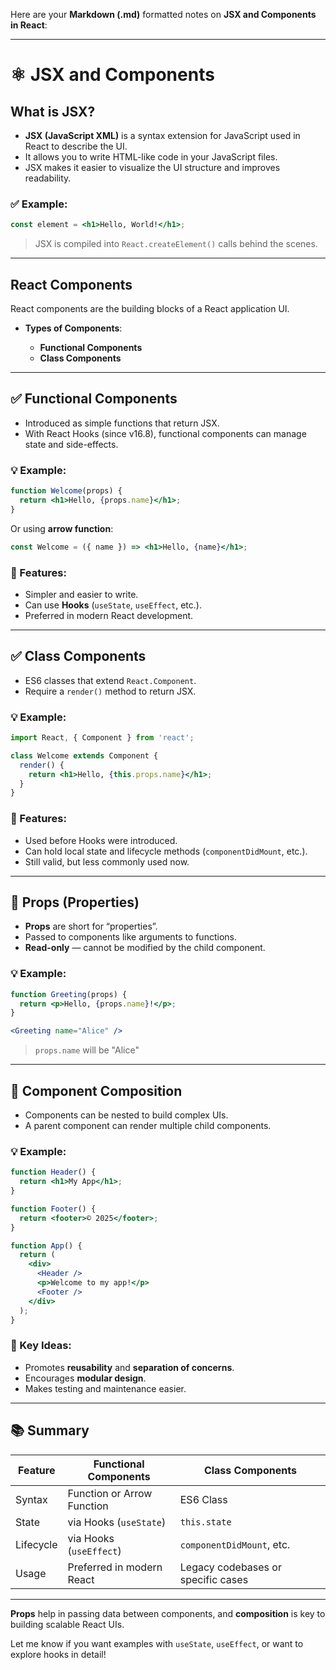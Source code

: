 Here are your **Markdown (.md)** formatted notes on **JSX and Components in React**:

---

# ⚛️ JSX and Components

## **What is JSX?**

* **JSX (JavaScript XML)** is a syntax extension for JavaScript used in React to describe the UI.
* It allows you to write HTML-like code in your JavaScript files.
* JSX makes it easier to visualize the UI structure and improves readability.

### ✅ Example:

```jsx
const element = <h1>Hello, World!</h1>;
```

> JSX is compiled into `React.createElement()` calls behind the scenes.

---

## **React Components**

React components are the building blocks of a React application UI.

* **Types of Components**:

  * **Functional Components**
  * **Class Components**

---

## ✅ Functional Components

* Introduced as simple functions that return JSX.
* With React Hooks (since v16.8), functional components can manage state and side-effects.

### 💡 Example:

```jsx
function Welcome(props) {
  return <h1>Hello, {props.name}</h1>;
}
```

Or using **arrow function**:

```jsx
const Welcome = ({ name }) => <h1>Hello, {name}</h1>;
```

### 🧠 Features:

* Simpler and easier to write.
* Can use **Hooks** (`useState`, `useEffect`, etc.).
* Preferred in modern React development.

---

## ✅ Class Components

* ES6 classes that extend `React.Component`.
* Require a `render()` method to return JSX.

### 💡 Example:

```jsx
import React, { Component } from 'react';

class Welcome extends Component {
  render() {
    return <h1>Hello, {this.props.name}</h1>;
  }
}
```

### 🧠 Features:

* Used before Hooks were introduced.
* Can hold local state and lifecycle methods (`componentDidMount`, etc.).
* Still valid, but less commonly used now.

---

## 🧩 Props (Properties)

* **Props** are short for “properties”.
* Passed to components like arguments to functions.
* **Read-only** — cannot be modified by the child component.

### 💡 Example:

```jsx
function Greeting(props) {
  return <p>Hello, {props.name}!</p>;
}

<Greeting name="Alice" />
```

> `props.name` will be "Alice"

---

## 🔗 Component Composition

* Components can be nested to build complex UIs.
* A parent component can render multiple child components.

### 💡 Example:

```jsx
function Header() {
  return <h1>My App</h1>;
}

function Footer() {
  return <footer>© 2025</footer>;
}

function App() {
  return (
    <div>
      <Header />
      <p>Welcome to my app!</p>
      <Footer />
    </div>
  );
}
```

### 🧠 Key Ideas:

* Promotes **reusability** and **separation of concerns**.
* Encourages **modular design**.
* Makes testing and maintenance easier.

---

## 📚 Summary

| Feature   | Functional Components      | Class Components                   |
| --------- | -------------------------- | ---------------------------------- |
| Syntax    | Function or Arrow Function | ES6 Class                          |
| State     | via Hooks (`useState`)     | `this.state`                       |
| Lifecycle | via Hooks (`useEffect`)    | `componentDidMount`, etc.          |
| Usage     | Preferred in modern React  | Legacy codebases or specific cases |

---

**Props** help in passing data between components, and **composition** is key to building scalable React UIs.

Let me know if you want examples with `useState`, `useEffect`, or want to explore hooks in detail!
